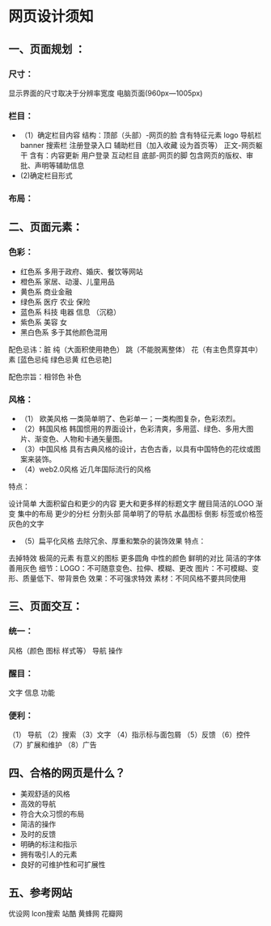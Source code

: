 # 网页设计须知
## 一、页面规划 ：
### 尺寸：
显示界面的尺寸取决于分辨率宽度 电脑页面(960px—1005px)
### 栏目：
- （1）确定栏目内容 
  结构：顶部（头部）-网页的脸 含有特征元素 logo 导航栏 banner 搜索栏 注册登录入口 辅助栏目（加入收藏 设为首页等）
		 正文-网页躯干 含有：内容更新 用户登录 互动栏目
		 底部-网页的脚 包含网页的版权、审批、声明等辅助信息
- (2)确定栏目形式

### 布局：
	
## 二、页面元素：
### 色彩：
- 红色系 多用于政府、婚庆、餐饮等网站
- 橙色系 家居、动漫、儿童用品
- 黄色系 商业金融
- 绿色系 医疗 农业 保险
- 蓝色系 科技 电器 信息 （沉稳）
- 紫色系 美容 女
- 黑白色系 多于其他颜色混用


配色忌讳：脏 纯（大面积使用艳色） 跳（不能脱离整体） 花（有主色贯穿其中） 素 [蓝色忌纯 绿色忌黄 红色忌艳]


配色宗旨：相邻色 补色

### 风格：
- （1） 欧美风格 一类简单明了、色彩单一；一类构图复杂，色彩浓烈。
- （2）韩国风格 韩国惯用的界面设计，色彩清爽，多用蓝、绿色、多用大图片、渐变色、人物和卡通矢量图。
- （3）中国风格 具有古典风格的设计，古色古香，以具有中国特色的花纹或图案来装饰。
- （4）web2.0风格 近几年国际流行的风格

特点：

设计简单 大面积留白和更少的内容 更大和更多样的标题文字
醒目简洁的LOGO
渐变
集中的布局
更少的分栏
分割头部
简单明了的导航
水晶图标
倒影
标签或价格签
灰色的文字
- （5）扁平化风格 去除冗余、厚重和繁杂的装饰效果 
特点：

去掉特效
极简的元素
有意义的图标
更多圆角
中性的颜色
鲜明的对比
简洁的字体
善用灰色
细节：LOGO：不可随意变色、拉伸、模糊、更改
图片：不可模糊、变形、质量低下、带背景色
效果：不可强求特效
素材：不同风格不要共同使用

## 三、页面交互：
### 统一：

风格（颜色 图标 样式等） 导航 操作 
### 醒目：

文字 信息 功能 
### 便利：

（1）	导航
（2）搜索
（3）文字
（4）指示标与面包屑
（5）反馈
（6）控件
（7）扩展和维护
（8）广告

## 四、合格的网页是什么？

- 美观舒适的风格
- 高效的导航
- 符合大众习惯的布局
- 简洁的操作
- 及时的反馈
- 明确的标注和指示
- 拥有吸引人的元素
- 良好的可维护性和可扩展性


## 五、参考网站

优设网 lcon搜索 站酷 黄蜂网 花瓣网

